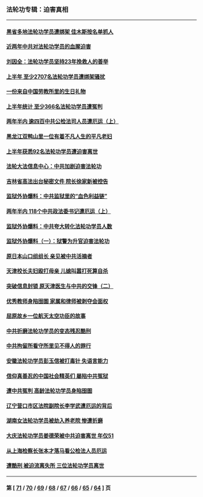 ### 法轮功专辑：迫害真相
---
#### [黑省多地法轮功学员遭绑架 佳木斯按名单抓人](../../pages/nf4379/n13779958.md?07140430) 
#### [近两年中共对法轮功学员的血腥迫害](../../pages/nf4379/n13778445.md?07140430) 
#### [刘因全：法轮功学员坚持23年挽救人的善举](../../pages/nf4379/n13778949.md?07140430) 
#### [上半年 至少2707名法轮功学员遭绑架骚扰](../../pages/nf4379/n13776397.md?07140430) 
#### [一份来自中国劳教所里的生日礼物](../../pages/nf4379/n13777122.md?07140430) 
#### [上半年统计 至少366名法轮功学员遭冤判](../../pages/nf4379/n13775603.md?07140430) 
#### [两年半内 逾四百中共公检法司人员遭厄运（上）](../../pages/nf4379/n13767733.md?07140430) 
#### [黑龙江双鸭山里一位有着不凡人生的平凡老妇](../../pages/nf4379/n13774224.md?07140430) 
#### [上半年获悉92名法轮功学员遭迫害离世](../../pages/nf4379/n13772701.md?07140430) 
#### [法轮大法信息中心：中共加剧迫害法轮功](../../pages/nf4379/n13772403.md?07140430) 
#### [吉林省高法出台秘密文件 院长徐家新被控告](../../pages/nf4379/n13771719.md?07140430) 
#### [监狱外协爆料：中共监狱里的“血色利益链”](../../pages/nf4379/n13769954.md?07140430) 
#### [两年半内 118个中共政法委书记遭厄运（上）](../../pages/nf4379/n13763600.md?07140430) 
#### [监狱外协爆料：中共夸大转化法轮功学员人数](../../pages/nf4379/n13769180.md?07140430) 
#### [监狱外协爆料（一）：狱警为升官迫害法轮功](../../pages/nf4379/n13768538.md?07140430) 
#### [原日本山口组组长 亲见被中共活摘者](../../pages/nf4379/n13767360.md?07140430) 
#### [天津校长夫妇殴打母亲 儿媳叫嚣打死算自杀](../../pages/nf4379/n13767387.md?07140430) 
#### [突破信息封锁 原天津医生与中共的交锋（二）](../../pages/nf4379/n13767437.md?07140430) 
#### [优秀教师身陷囹圄 家属和律师被剥夺会面权](../../pages/nf4379/n13765832.md?07140430) 
#### [屈原故乡一位航天太空功臣的故事](../../pages/nf4379/n13764742.md?07140430) 
#### [中共折磨法轮功学员的变态残忍酷刑](../../pages/nf4379/n13762772.md?07140430) 
#### [中共拘留所看守所里见不得人的罪行](../../pages/nf4379/n13761656.md?07140430) 
#### [安徽法轮功学员彭玉信被打毒针 失语言能力](../../pages/nf4379/n13760892.md?07140430) 
#### [信仰真善忍的中国社会精英们 屡陷中共冤狱](../../pages/nf4379/n13760120.md?07140430) 
#### [遭中共冤判 高龄法轮功学员身陷囹圄](../../pages/nf4379/n13759378.md?07140430) 
#### [辽宁营口市区法院副院长李学武遭厄运的背后](../../pages/nf4379/n13757782.md?07140430) 
#### [湖南女法轮功学员被劫入养老院 惨遭折磨](../../pages/nf4379/n13756608.md?07140430) 
#### [大庆法轮功学员姜德荣被中共迫害离世 年仅51](../../pages/nf4379/n13755805.md?07140430) 
#### [从上海检察长张本才落马看公检法人员厄运](../../pages/nf4379/n13755011.md?07140430) 
#### [遭酷刑 被迫流离失所 三位法轮功学员离世](../../pages/nf4379/n13754229.md?07140430) 

---
#### 第 [ [71](./71.md?07140430) / [70](./70.md?07140430) / [69](./69.md?07140430) / [68](./68.md?07140430) / [67](./67.md?07140430) / [66](./66.md?07140430) / [65](./65.md?07140430) / [64](./64.md?07140430) ] 页
